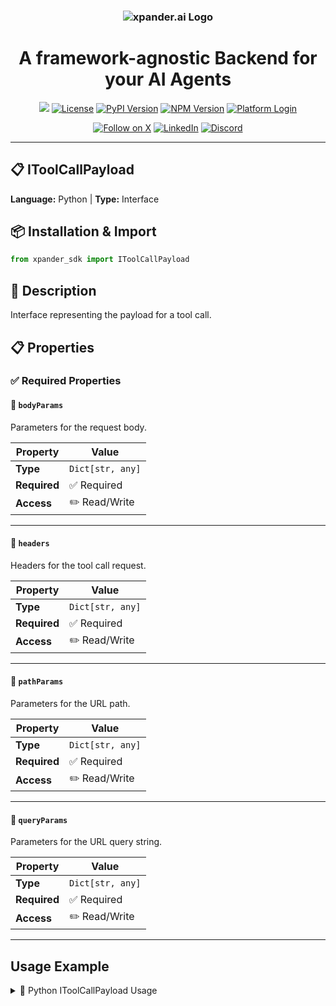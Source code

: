<h3 align="center">
  <a name="readme-top"></a>
  <picture>
    <source media="(prefers-color-scheme: dark)" srcset="https://assets.xpanderai.io/logo/xpander.ai_dark.png">
    <img
      src="https://assets.xpanderai.io/logo/xpander.ai_light.png"
      style="max-width: 100%; height: auto; width: auto; max-height: 170px;"
      alt="xpander.ai Logo"
    >
  </picture>
</h3>

<div align="center">
  <h1>A framework-agnostic Backend for your AI Agents</h1>

  <a href="https://pepy.tech/projects/xpander-sdk"><img src="https://static.pepy.tech/badge/xpander-sdk/month"></a> 
  <a href="https://github.com/xpander-ai/xpander.ai/blob/main/LICENSE"><img src="https://img.shields.io/github/license/xpander-ai/xpander.ai" alt="License"></a> <a href="https://pypi.org/project/xpander-sdk"><img src="https://img.shields.io/pypi/v/xpander-sdk" alt="PyPI Version"></a> <a href="https://npmjs.com/package/xpander-sdk"><img src="https://img.shields.io/npm/v/xpander-sdk" alt="NPM Version"></a> <a href="https://app.xpander.ai"><img src="https://img.shields.io/badge/platform-login-30a46c" alt="Platform Login"></a>
</div>

<div align="center">
  <p align="center">
<a href="https://x.com/xpander_ai"><img src="https://img.shields.io/badge/Follow%20on%20X-000000?style=for-the-badge&logo=x&logoColor=white" alt="Follow on X" /></a> <a href="https://www.linkedin.com/company/xpander-ai"><img src="https://img.shields.io/badge/Follow%20on%20LinkedIn-0077B5?style=for-the-badge&logo=linkedin&logoColor=white" alt="LinkedIn" /></a> <a href="https://discord.gg/CUcp4WWh5g"><img src="https://img.shields.io/badge/Join%20our%20Discord-5865F2?style=for-the-badge&logo=discord&logoColor=white" alt="Discord" /></a>
  </p>
</div>

---

## 📋 IToolCallPayload

**Language:** Python | **Type:** Interface

## 📦 Installation & Import

```python
from xpander_sdk import IToolCallPayload
```

## 📖 Description

Interface representing the payload for a tool call.

## 📋 Properties

### ✅ Required Properties

#### 📝 `bodyParams`

Parameters for the request body.

| Property | Value |
|----------|-------|
| **Type** | `Dict[str, any]` |
| **Required** | ✅ Required |
| **Access** | ✏️ Read/Write |

---

#### 📝 `headers`

Headers for the tool call request.

| Property | Value |
|----------|-------|
| **Type** | `Dict[str, any]` |
| **Required** | ✅ Required |
| **Access** | ✏️ Read/Write |

---

#### 📝 `pathParams`

Parameters for the URL path.

| Property | Value |
|----------|-------|
| **Type** | `Dict[str, any]` |
| **Required** | ✅ Required |
| **Access** | ✏️ Read/Write |

---

#### 📝 `queryParams`

Parameters for the URL query string.

| Property | Value |
|----------|-------|
| **Type** | `Dict[str, any]` |
| **Required** | ✅ Required |
| **Access** | ✏️ Read/Write |

---

## Usage Example

<details>
<summary>🐍 Python IToolCallPayload Usage</summary>

```python
from xpander_sdk import IToolCallPayload

# Work with IToolCallPayload - properties found dynamically
print(f"Tool name: {tool_call.name}")
print(f"Payload: {tool_call.payload}")
```

</details>

